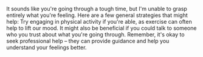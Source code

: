 It sounds like you're going through a tough time, but I'm unable to grasp entirely what you're feeling. Here are a few general strategies that might help: Try engaging in physical activity if you're able, as exercise can often help to lift our mood. It might also be beneficial if you could talk to someone who you trust about what you're going through. Remember, it's okay to seek professional help – they can provide guidance and help you understand your feelings better.